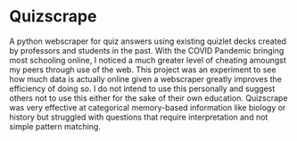 # Quizscrape
A python webscraper for quiz answers using existing quizlet decks created by professors and students in the past.
With the COVID Pandemic bringing most schooling online, I noticed a much greater level of cheating amoungst my peers
through use of the web. This project was an experiment to see how much data is actually online given a webscraper greatly
improves the efficiency of doing so. I do not intend to use this personally and suggest others not to use this either for
the sake of their own education. Quizscrape was very effective at categorical memory-based information like biology or
history but struggled with questions that require interpretation and not simple pattern matching.